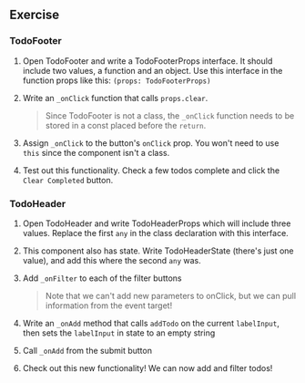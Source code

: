 ## Exercise

### TodoFooter

1. Open TodoFooter and write a TodoFooterProps interface. It should include two values, a function and an object. Use this interface in the function props like this: `(props: TodoFooterProps)`

2. Write an `_onClick` function that calls `props.clear`.
   > Since TodoFooter is not a class, the `_onClick` function needs to be stored in a const placed before the `return`.

3. Assign `_onClick` to the button's `onClick` prop. You won't need to use `this` since the component isn't a class.

4. Test out this functionality. Check a few todos complete and click the `Clear Completed` button.

### TodoHeader

1. Open TodoHeader and write TodoHeaderProps which will include three values. Replace the first `any` in the class declaration with this interface.

2. This component also has state. Write TodoHeaderState (there's just one value), and add this where the second `any` was.

3. Add `_onFilter` to each of the filter buttons
   > Note that we can't add new parameters to onClick, but we can pull information from the event target!

4. Write an `_onAdd` method that calls `addTodo` on the current `labelInput`, then sets the `labelInput` in state to an empty string

5. Call `_onAdd` from the submit button

6. Check out this new functionality! We can now add and filter todos!
